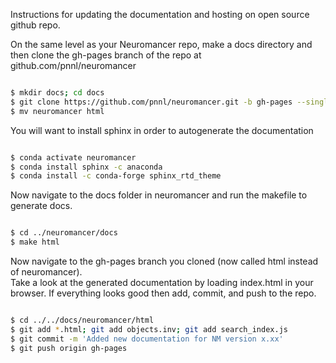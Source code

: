 Instructions for updating the documentation and hosting on open source github repo.

On the same level as your Neuromancer repo, make a docs directory 
and then clone the gh-pages branch of the repo at github.com/pnnl/neuromancer

```bash

$ mkdir docs; cd docs
$ git clone https://github.com/pnnl/neuromancer.git -b gh-pages --single-branch
$ mv neuromancer html

```

You will want to install sphinx in order to autogenerate the documentation

```bash

$ conda activate neuromancer
$ conda install sphinx -c anaconda
$ conda install -c conda-forge sphinx_rtd_theme

```
Now navigate to the docs folder in neuromancer and run the makefile to generate docs. 


```bash

$ cd ../neuromancer/docs
$ make html

```

Now navigate to the gh-pages branch you cloned (now called html instead of neuromancer).  
Take a look at the generated documentation by loading index.html in your browser. 
If everything looks good then add, commit, and push to the repo. 

```bash

$ cd ../../docs/neuromancer/html
$ git add *.html; git add objects.inv; git add search_index.js
$ git commit -m 'Added new documentation for NM version x.xx'
$ git push origin gh-pages

```